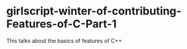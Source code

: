 # girlscript-winter-of-contributing-Features-of-C-Part-1
This talks about the basics of features of C++
